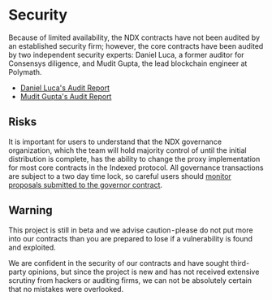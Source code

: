 # Security

Because of limited availability, the NDX contracts have not been audited by an established security firm; however, the core contracts have been audited by two independent security experts: Daniel Luca, a former auditor for Consensys diligence, and Mudit Gupta, the lead blockchain engineer at Polymath.
- [Daniel Luca's Audit Report](https://github.com/monoceros-alpha/audit-indexed-finance-2020-10)
- [Mudit Gupta's Audit Report](https://github.com/maxsam4/indexed-finance-review)

## Risks

It is important for users to understand that the NDX governance organization, which the team will hold majority control of until the initial distribution is complete, has the ability to change the proxy implementation for most core contracts in the Indexed protocol. All governance transactions are subject to a two day time lock, so careful users should [monitor proposals submitted to the governor contract](https://etherscan.io/address/0x95129751769f99CC39824a0793eF4933DD8Bb74B#code).

## Warning

This project is still in beta and we advise caution - please do not put more into our contracts than you are prepared to lose if a vulnerability is found and exploited.

We are confident in the security of our contracts and have sought third-party opinions, but since the project is new and has not received extensive scrutiny from hackers or auditing firms, we can not be absolutely certain that no mistakes were overlooked.